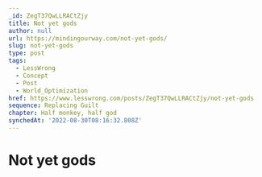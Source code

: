 ```yaml
---
_id: ZegT37QwLLRACtZjy
title: Not yet gods
author: null
url: https://mindingourway.com/not-yet-gods/
slug: not-yet-gods
type: post
tags:
  - LessWrong
  - Concept
  - Post
  - World_Optimization
href: https://www.lesswrong.com/posts/ZegT37QwLLRACtZjy/not-yet-gods
sequence: Replacing Guilt
chapter: Half monkey, half god
synchedAt: '2022-08-30T08:16:32.808Z'
---
```

# Not yet gods

